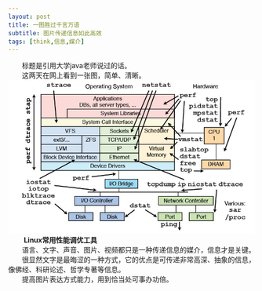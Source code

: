 ```yaml
---
layout: post
title: 一图胜过千言万语
subtitle: 图片传递信息如此高效
tags: [think,信息,媒介]
---
```

&emsp;&emsp;标题是引用大学java老师说过的话。    
&emsp;&emsp;这两天在网上看到一张图，简单、清晰。         
![Linux常用性能调优工具图](/img/2017-02-10-一图胜过千言万语-1.jpg)
&emsp;&emsp;                  __Linux常用性能调优工具__            
&emsp;&emsp;语言、文字、声音、图片、视频都只是一种传递信息的媒介，信息才是关键。   
&emsp;&emsp;很显然文字是最晦涩的一种方式，它的优点是可传递非常高深、抽象的信息，像佛经、科研论述、哲学专著等信息。   
&emsp;&emsp;提高图片表达方式能力，用到恰当处可事办功倍。   
  
  
  
  
